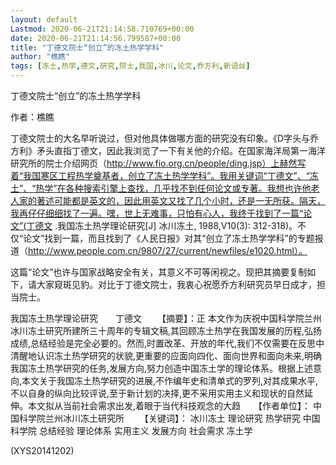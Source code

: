 ```yaml
---
layout: default
Lastmod: 2020-06-21T21:14:58.710769+00:00
date: 2020-06-21T21:14:56.799587+00:00
title: "丁德文院士“创立”的冻土热学学科"
author: "樵瞧"
tags: [冻土,热学,德文,研究,院士,我国,冰川,论文,乔方利,新语丝]
---
```


丁德文院士“创立”的冻土热学学科

作者：樵瞧

丁德文院士的大名早听说过，但对他具体做哪方面的研究没有印象。《D字头与乔方利》矛头直指丁德文，因此我浏览了一下有关他的介绍。在国家海洋局第一海洋研究所的院士介绍网页（http://www.fio.org.cn/people/ding.jsp）上赫然写着“我国寒区工程热学奠基者，创立了冻土热学学科”。我用关键词“丁德文”、“冻土”、“热学”在各种搜索引擎上查找，几乎找不到任何论文或专著。我想也许他老人家的著述可能都是英文的，因此用英文又找了几个小时，还是一无所获。隔天，我再仔仔细细找了一遍。嘿，世上无难事，只怕有心人，我终于找到了一篇“论文”(丁德文 .我国冻土热学理论研究[J]  冰川冻土, 1988,V10(3): 312-318)。不仅“论文”找到一篇，而且找到了《人民日报》对其“创立了冻土热学学科”的专题报道（http://www.people.com.cn/9807/27/current/newfiles/e1020.html）。

这篇“论文”也许与国家战略安全有关，其意义不可等闲视之。现把其摘要复制如下，请大家窥斑见豹。对比于丁德文院士，我衷心祝愿乔方利研究员早日成才，担当院士。

我国冻土热学理论研究　　丁德文  　　【摘要】：正 本文作为庆祝中国科学院兰州冰川冻土研究所建所三十周年的专辑文稿,其回顾冻土热学在我国发展的历程,弘扬成绩,总结经验是完全必要的。然而,时置改革、开放的年代,我们不仅需要在反思中清醒地认识冻土热学研究的状貌,更重要的应面向四化、面向世界和面向未来,明确我国冻土热学研究的任务,发展方向,努力创造中国冻土学的理论体系。根据上述意向,本文关于我国冻土热学研究的进展,不作编年史和清单式的罗列,对其成果水平,不以自身的纵向比较评说,至于新计划的决择,更不采用实用主义和现状的自然延伸。本文拟从当前社会需求出发,着眼于当代科技观念的大趋　　【作者单位】： 中国科学院兰州冰川冻土研究所 　　【关键词】： 冰川冻土  理论研究  热学研究  中国科学院  总结经验  理论体系  实用主义  发展方向  社会需求  冻土学

(XYS20141202)

